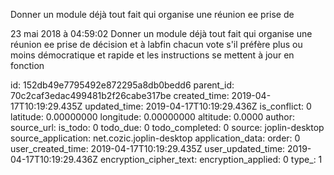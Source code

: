 Donner un module déjà tout fait qui organise une réunion ee prise de

23 mai 2018 à 04:59:02
Donner un module déjà tout fait qui organise une réunion ee prise de
décision et à labfin chacun vote s\'il préfère plus ou moins
démocratique et rapide et les instructions se mettent à jour en fonction


id: 152db49e7795492e872295a8db0bedd6
parent_id: 70c2caf3edac499481b2f26cabe317be
created_time: 2019-04-17T10:19:29.435Z
updated_time: 2019-04-17T10:19:29.436Z
is_conflict: 0
latitude: 0.00000000
longitude: 0.00000000
altitude: 0.0000
author: 
source_url: 
is_todo: 0
todo_due: 0
todo_completed: 0
source: joplin-desktop
source_application: net.cozic.joplin-desktop
application_data: 
order: 0
user_created_time: 2019-04-17T10:19:29.435Z
user_updated_time: 2019-04-17T10:19:29.436Z
encryption_cipher_text: 
encryption_applied: 0
type_: 1